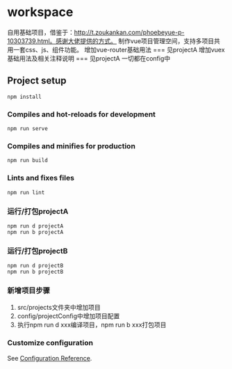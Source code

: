 # workspace
自用基础项目，借鉴于：http://t.zoukankan.com/phoebeyue-p-10303739.html。感谢大佬提供的方式。
制作vue项目管理空间，支持多项目共用一套css、js、组件功能。
增加vue-router基础用法  === 见projectA
增加vuex基础用法及相关注释说明 === 见projectA
一切都在config中

## Project setup
```
npm install
```

### Compiles and hot-reloads for development
```
npm run serve
```

### Compiles and minifies for production
```
npm run build
```

### Lints and fixes files
```
npm run lint
```

### 运行/打包projectA
```
npm run d projectA 
npm run b projectA 
```
### 运行/打包projectB
```
npm run d projectB
npm run b projectB
```


### 新增项目步骤
1. src/projects文件夹中增加项目
2. config/projectConfig中增加项目配置
3. 执行npm run d xxx编译项目，npm run b xxx打包项目

### Customize configuration
See [Configuration Reference](https://cli.vuejs.org/config/).
